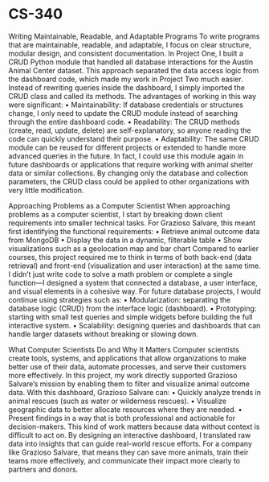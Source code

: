 # CS-340
Writing Maintainable, Readable, and Adaptable Programs
To write programs that are maintainable, readable, and adaptable, I focus on clear structure, modular design, and consistent documentation. In Project One, I built a CRUD Python module that handled all database interactions for the Austin Animal Center dataset. This approach separated the data access logic from the dashboard code, which made my work in Project Two much easier. Instead of rewriting queries inside the dashboard, I simply imported the CRUD class and called its methods.
The advantages of working in this way were significant:
•	Maintainability: If database credentials or structures change, I only need to update the CRUD module instead of searching through the entire dashboard code.
•	Readability: The CRUD methods (create, read, update, delete) are self-explanatory, so anyone reading the code can quickly understand their purpose.
•	Adaptability: The same CRUD module can be reused for different projects or extended to handle more advanced queries in the future.
In fact, I could use this module again in future dashboards or applications that require working with animal shelter data or similar collections. By changing only the database and collection parameters, the CRUD class could be applied to other organizations with very little modification.

Approaching Problems as a Computer Scientist
When approaching problems as a computer scientist, I start by breaking down client requirements into smaller technical tasks. For Grazioso Salvare, this meant first identifying the functional requirements:
•	Retrieve animal outcome data from MongoDB
•	Display the data in a dynamic, filterable table
•	Show visualizations such as a geolocation map and bar chart
Compared to earlier courses, this project required me to think in terms of both back-end (data retrieval) and front-end (visualization and user interaction) at the same time. I didn’t just write code to solve a math problem or complete a single function—I designed a system that connected a database, a user interface, and visual elements in a cohesive way.
For future database projects, I would continue using strategies such as:
•	Modularization: separating the database logic (CRUD) from the interface logic (dashboard).
•	Prototyping: starting with small test queries and simple widgets before building the full interactive system.
•	Scalability: designing queries and dashboards that can handle larger datasets without breaking or slowing down.

What Computer Scientists Do and Why It Matters
Computer scientists create tools, systems, and applications that allow organizations to make better use of their data, automate processes, and serve their customers more effectively. In this project, my work directly supported Grazioso Salvare’s mission by enabling them to filter and visualize animal outcome data.
With this dashboard, Grazioso Salvare can:
•	Quickly analyze trends in animal rescues (such as water or wilderness rescues).
•	Visualize geographic data to better allocate resources where they are needed.
•	Present findings in a way that is both professional and actionable for decision-makers.
This kind of work matters because data without context is difficult to act on. By designing an interactive dashboard, I translated raw data into insights that can guide real-world rescue efforts. For a company like Grazioso Salvare, that means they can save more animals, train their teams more effectively, and communicate their impact more clearly to partners and donors.

